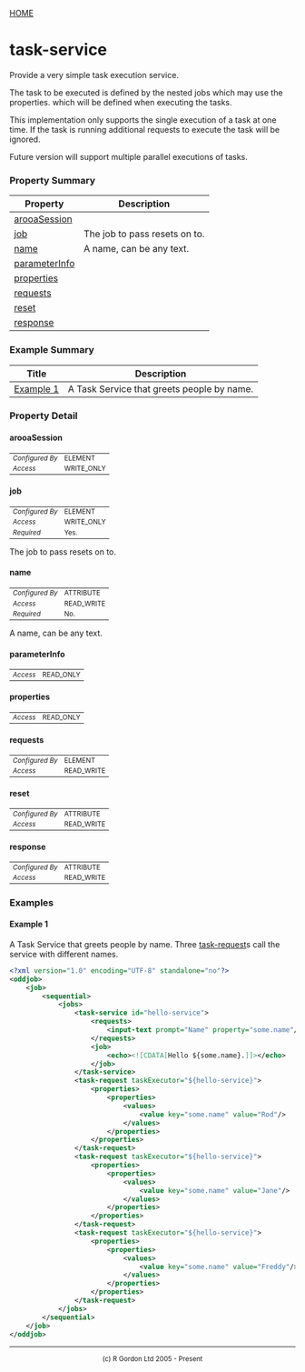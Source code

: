 [HOME](../../../../README.md)
# task-service

Provide a very simple task execution service.


The task to be executed is defined by the nested jobs which may use the properties.
which will be defined when executing the tasks.


This implementation only supports the single execution of a task at one time. If
the task is running additional requests to execute the task will be ignored.


Future version will support multiple parallel executions of tasks.

### Property Summary

| Property | Description |
| -------- | ----------- |
| [arooaSession](#propertyarooasession) |  | 
| [job](#propertyjob) | The job to pass resets on to. | 
| [name](#propertyname) | A name, can be any text. | 
| [parameterInfo](#propertyparameterinfo) |  | 
| [properties](#propertyproperties) |  | 
| [requests](#propertyrequests) |  | 
| [reset](#propertyreset) |  | 
| [response](#propertyresponse) |  | 


### Example Summary

| Title | Description |
| ----- | ----------- |
| [Example 1](#example1) | A Task Service that greets people by name. |


### Property Detail
#### arooaSession <a name="propertyarooasession"></a>

<table style='font-size:smaller'>
      <tr><td><i>Configured By</i></td><td>ELEMENT</td></tr>
      <tr><td><i>Access</i></td><td>WRITE_ONLY</td></tr>
</table>



#### job <a name="propertyjob"></a>

<table style='font-size:smaller'>
      <tr><td><i>Configured By</i></td><td>ELEMENT</td></tr>
      <tr><td><i>Access</i></td><td>WRITE_ONLY</td></tr>
      <tr><td><i>Required</i></td><td>Yes.</td></tr>
</table>

The job to pass resets on to.

#### name <a name="propertyname"></a>

<table style='font-size:smaller'>
      <tr><td><i>Configured By</i></td><td>ATTRIBUTE</td></tr>
      <tr><td><i>Access</i></td><td>READ_WRITE</td></tr>
      <tr><td><i>Required</i></td><td>No.</td></tr>
</table>

A name, can be any text.

#### parameterInfo <a name="propertyparameterinfo"></a>

<table style='font-size:smaller'>
      <tr><td><i>Access</i></td><td>READ_ONLY</td></tr>
</table>



#### properties <a name="propertyproperties"></a>

<table style='font-size:smaller'>
      <tr><td><i>Access</i></td><td>READ_ONLY</td></tr>
</table>



#### requests <a name="propertyrequests"></a>

<table style='font-size:smaller'>
      <tr><td><i>Configured By</i></td><td>ELEMENT</td></tr>
      <tr><td><i>Access</i></td><td>READ_WRITE</td></tr>
</table>



#### reset <a name="propertyreset"></a>

<table style='font-size:smaller'>
      <tr><td><i>Configured By</i></td><td>ATTRIBUTE</td></tr>
      <tr><td><i>Access</i></td><td>READ_WRITE</td></tr>
</table>



#### response <a name="propertyresponse"></a>

<table style='font-size:smaller'>
      <tr><td><i>Configured By</i></td><td>ATTRIBUTE</td></tr>
      <tr><td><i>Access</i></td><td>READ_WRITE</td></tr>
</table>




### Examples
#### Example 1 <a name="example1"></a>

A Task Service that greets people by name. Three [task-request](../../../../org/oddjob/jobs/tasks/TaskRequest.md)s call the
service with different names.

```xml
<?xml version="1.0" encoding="UTF-8" standalone="no"?>
<oddjob>
    <job>
        <sequential>
            <jobs>
                <task-service id="hello-service">
                    <requests>
                        <input-text prompt="Name" property="some.name"/>
                    </requests>
                    <job>
                        <echo><![CDATA[Hello ${some.name}.]]></echo>
                    </job>
                </task-service>
                <task-request taskExecutor="${hello-service}">
                    <properties>
                        <properties>
                            <values>
                                <value key="some.name" value="Rod"/>
                            </values>
                        </properties>
                    </properties>
                </task-request>
                <task-request taskExecutor="${hello-service}">
                    <properties>
                        <properties>
                            <values>
                                <value key="some.name" value="Jane"/>
                            </values>
                        </properties>
                    </properties>
                </task-request>
                <task-request taskExecutor="${hello-service}">
                    <properties>
                        <properties>
                            <values>
                                <value key="some.name" value="Freddy"/>
                            </values>
                        </properties>
                    </properties>
                </task-request>
            </jobs>
        </sequential>
    </job>
</oddjob>
```



-----------------------

<div style='font-size: smaller; text-align: center;'>(c) R Gordon Ltd 2005 - Present</div>
